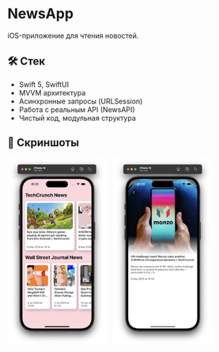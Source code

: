 # NewsApp

iOS-приложение для чтения новостей.

## 🛠 Стек
- Swift 5, SwiftUI
- MVVM архитектура
- Асинхронные запросы (URLSession)
- Работа с реальным API (NewsAPI)
- Чистый код, модульная структура

## 📸 Скриншоты
<img src="screenshots/main_screen.jpg" width="200" style="display: inline-block; margin-right: 10px;"/>
<img src="screenshots/details_screen.jpg" width="200" style="display: inline-block; margin-right: 10px;"/>
